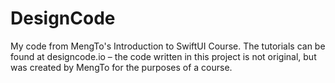 # DesignCode

My code from MengTo's Introduction to SwiftUI Course. The tutorials can be found at designcode.io – the code written in this project is not original, but was created by MengTo for the purposes of a course.
